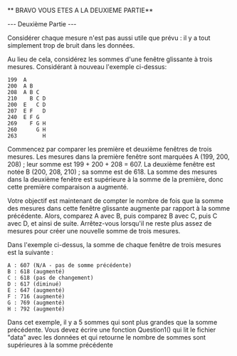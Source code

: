 ** BRAVO VOUS ETES A LA DEUXIEME PARTIE**


--- Deuxième Partie ---

Considérer chaque mesure n'est pas aussi utile que prévu : il y a tout simplement trop de bruit dans les données.

Au lieu de cela, considérez les sommes d'une fenêtre glissante à trois mesures. Considérant à nouveau l'exemple ci-dessus:

    199  A      
    200  A B    
    208  A B C  
    210    B C D
    200  E   C D
    207  E F   D
    240  E F G  
    269    F G H
    260      G H
    263        H

Commencez par comparer les première et deuxième fenêtres de trois mesures. Les mesures dans la première fenêtre sont marquées A (199, 200, 208) ; leur somme est 199 + 200 + 208 = 607. La deuxième fenêtre est notée B (200, 208, 210) ; sa somme est de 618. La somme des mesures dans la deuxième fenêtre est supérieure à la somme de la première, donc cette première comparaison a augmenté.

Votre objectif est maintenant de compter le nombre de fois que la somme des mesures dans cette fenêtre glissante augmente par rapport à la somme précédente. Alors, comparez A avec B, puis comparez B avec C, puis C avec D, et ainsi de suite. Arrêtez-vous lorsqu'il ne reste plus assez de mesures pour créer une nouvelle somme de trois mesures.

Dans l'exemple ci-dessus, la somme de chaque fenêtre de trois mesures est la suivante :

    A : 607 (N/A - pas de somme précédente)
    B : 618 (augmenté)
    C : 618 (pas de changement)
    D : 617 (diminué)
    E : 647 (augmenté)
    F : 716 (augmenté)
    G : 769 (augmenté)
    H : 792 (augmenté)
    
Dans cet exemple, il y a 5 sommes qui sont plus grandes que la somme précédente.
Vous devez écrire une fonction Question1() qui lit le fichier "data" avec les données et qui retourne le nombre de
sommes sont supérieures à la somme précédente 